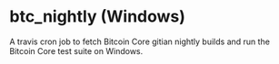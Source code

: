 # btc\_nightly (Windows)

A travis cron job to fetch Bitcoin Core gitian nightly builds and run the
Bitcoin Core test suite on Windows.
